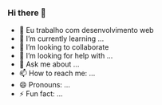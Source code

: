 ### Hi there 👋



- 🔭 Eu trabalho com desenvolvimento web
- 🌱 I’m currently learning ...
- 👯 I’m looking to collaborate
- 🤔 I’m looking for help with ...
- 💬 Ask me about ...
- 📫 How to reach me: ...
- 😄 Pronouns: ...
- ⚡ Fun fact: ...
